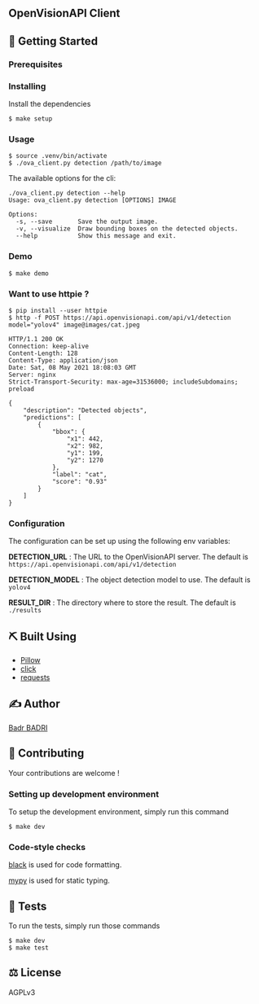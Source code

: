 ## OpenVisionAPI Client

## 🚀 Getting Started

### Prerequisites

### Installing
Install the dependencies
```
$ make setup
```

### Usage
```
$ source .venv/bin/activate
$ ./ova_client.py detection /path/to/image
```

The available options for the cli:
```
./ova_client.py detection --help
Usage: ova_client.py detection [OPTIONS] IMAGE

Options:
  -s, --save       Save the output image.
  -v, --visualize  Draw bounding boxes on the detected objects.
  --help           Show this message and exit.
```

### Demo
```
$ make demo
```

### Want to use httpie ?
```
$ pip install --user httpie
$ http -f POST https://api.openvisionapi.com/api/v1/detection  model="yolov4" image@images/cat.jpeg

HTTP/1.1 200 OK
Connection: keep-alive
Content-Length: 128
Content-Type: application/json
Date: Sat, 08 May 2021 18:08:03 GMT
Server: nginx
Strict-Transport-Security: max-age=31536000; includeSubdomains; preload

{
    "description": "Detected objects",
    "predictions": [
        {
            "bbox": {
                "x1": 442,
                "x2": 982,
                "y1": 199,
                "y2": 1270
            },
            "label": "cat",
            "score": "0.93"
        }
    ]
}
```


### Configuration
The configuration can be set up using the following env variables:

**DETECTION_URL** : The URL to the OpenVisionAPI server. The default is `https://api.openvisionapi.com/api/v1/detection`

**DETECTION_MODEL** : The object detection model to use. The default is `yolov4`

**RESULT_DIR** : The directory where to store the result. The default is `./results`


## ⛏️  Built Using
- [Pillow](https://github.com/python-pillow/Pillow)
- [click](https://github.com/pallets/click)
- [requests](https://github.com/psf/requests)

## ✍️  Author
[Badr BADRI](https://github.com/pythops)

## 🤝 Contributing
Your contributions are welcome !

### Setting up development environment
To setup the development environment, simply run this command
```
$ make dev
```
### Code-style checks
[black](https://github.com/psf/black) is used for code formatting.

[mypy](https://github.com/python/mypy) is used for static typing.

## 🔧 Tests
To run the tests, simply run those commands
```
$ make dev
$ make test
```

## ⚖️  License
AGPLv3
